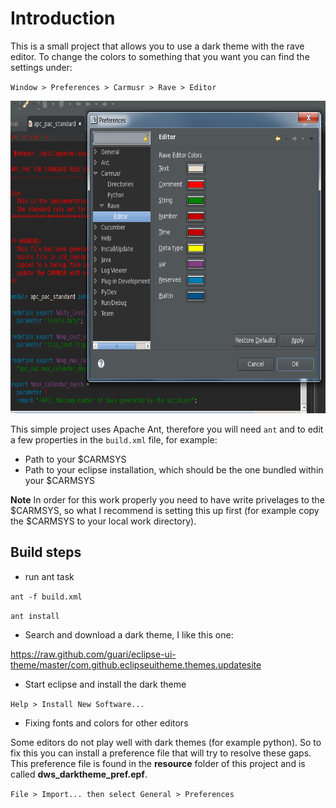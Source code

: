 # Introduction

This is a small project that allows you to use a dark theme with the rave editor. 
To change the colors to something that you want you can find the settings under:

`Window > Preferences > Carmusr > Rave > Editor`

<img src="./src/resources/pref_settings.png" alt="Settings" width="700" height="500"/>

This simple project uses Apache Ant, therefore you will need `ant` and to edit a few properties in the `build.xml` file, for example:
* Path to your $CARMSYS 
* Path to your eclipse installation, which should be the one bundled within your $CARMSYS

**Note** In order for this work properly you need to have write privelages to the $CARMSYS, 
so what I recommend is setting this up first (for example copy the $CARMSYS to your local work directory).


## Build steps

* run ant task

`ant -f build.xml`

`ant install`

* Search and download a dark theme, I like this one:

https://raw.github.com/guari/eclipse-ui-theme/master/com.github.eclipseuitheme.themes.updatesite

* Start eclipse and install the dark theme

`Help > Install New Software...`

* Fixing fonts and colors for other editors

Some editors do not play well with dark themes (for example python). So to fix this you can install a preference file that will try
to resolve these gaps. This preference file is found in the **resource** folder of this project and is called **dws_darktheme_pref.epf**.

`File > Import... then select General > Preferences`


